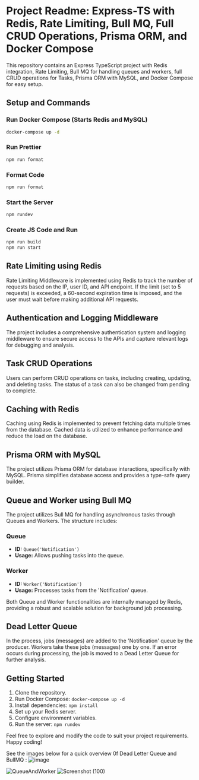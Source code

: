 # Project Readme: Express-TS with Redis, Rate Limiting, Bull MQ, Full CRUD Operations, Prisma ORM, and Docker Compose

This repository contains an Express TypeScript project with Redis integration, Rate Limiting, Bull MQ for handling queues and workers, full CRUD operations for Tasks, Prisma ORM with MySQL, and Docker Compose for easy setup.

## Setup and Commands

### Run Docker Compose (Starts Redis and MySQL)
```bash
docker-compose up -d
```

### Run Prettier
```bash
npm run format
```

### Format Code
```bash
npm run format
```

### Start the Server
```bash
npm rundev
```

### Create JS Code and Run
```bash
npm run build
npm run start
```

## Rate Limiting using Redis

Rate Limiting Middleware is implemented using Redis to track the number of requests based on the IP, user ID, and API endpoint. If the limit (set to 5 requests) is exceeded, a 60-second expiration time is imposed, and the user must wait before making additional API requests.

## Authentication and Logging Middleware

The project includes a comprehensive authentication system and logging middleware to ensure secure access to the APIs and capture relevant logs for debugging and analysis.

## Task CRUD Operations

Users can perform CRUD operations on tasks, including creating, updating, and deleting tasks. The status of a task can also be changed from pending to complete.

## Caching with Redis

Caching using Redis is implemented to prevent fetching data multiple times from the database. Cached data is utilized to enhance performance and reduce the load on the database.

## Prisma ORM with MySQL

The project utilizes Prisma ORM for database interactions, specifically with MySQL. Prisma simplifies database access and provides a type-safe query builder.

## Queue and Worker using Bull MQ

The project utilizes Bull MQ for handling asynchronous tasks through Queues and Workers. The structure includes:

### Queue
- **ID:** `Queue('Notification')`
- **Usage:** Allows pushing tasks into the queue.

### Worker
- **ID:** `Worker('Notification')`
- **Usage:** Processes tasks from the 'Notification' queue.

Both Queue and Worker functionalities are internally managed by Redis, providing a robust and scalable solution for background job processing.

## Dead Letter Queue 

In the process, jobs (messages) are added to the 'Notification' queue by the producer. Workers take these jobs (messages) one by one. If an error occurs during processing, the job is moved to a Dead Letter Queue for further analysis.

## Getting Started

1. Clone the repository.
2. Run Docker Compose: `docker-compose up -d`
3. Install dependencies: `npm install`
4. Set up your Redis server.
5. Configure environment variables.
6. Run the server: `npm rundev`

Feel free to explore and modify the code to suit your project requirements. Happy coding!




See the images below for a quick overview 0f Dead Letter Queue and BullMQ :
![image](https://github.com/Harshsharma836/TimeTracer/assets/70514943/1c54d143-79b6-4bb6-bf2f-c233cc71d0a1)

![QueueAndWorker](https://github.com/Harshsharma836/TimeTracer/assets/70514943/cc3ba603-35b5-404a-be77-4a8fe56892d0)
![Screenshot (100)](https://github.com/Harshsharma836/TimeTracer/assets/70514943/a00eeca2-db48-4a63-b04a-88ec5a118586)
